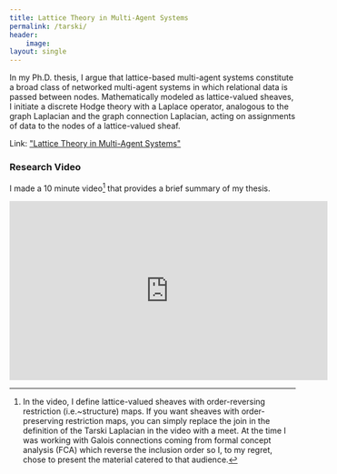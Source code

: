 ```yaml
---
title: Lattice Theory in Multi-Agent Systems
permalink: /tarski/
header:
    image:
layout: single
---
```


In my Ph.D. thesis, I argue that lattice-based multi-agent systems constitute a broad class of networked multi-agent systems in which relational data is passed between nodes. Mathematically modeled as lattice-valued sheaves, I initiate a discrete Hodge theory with a Laplace operator, analogous to the graph Laplacian and the graph connection Laplacian, acting on assignments of data to the nodes of a lattice-valued sheaf.

Link: ["Lattice Theory in Multi-Agent Systems"](/files/tarski.pdf)

### Research Video

I made a 10 minute video[^1] that provides a brief summary of my thesis.

<iframe width="560" height="315" src="https://www.youtube.com/embed/Qoli4G-_HOg" title="YouTube video player" frameborder="0" allow="accelerometer; autoplay; clipboard-write; encrypted-media; gyroscope; picture-in-picture" allowfullscreen></iframe>

[^1]: In the video, I define lattice-valued sheaves with order-reversing restriction (i.e.~structure) maps. If you want sheaves with order-preserving restriction maps, you can simply replace the join in the definition of the Tarski Laplacian in the video with a meet. At the time I was working with Galois connections coming from formal concept analysis (FCA) which reverse the inclusion order so I, to my regret, chose to present the material catered to that audience.